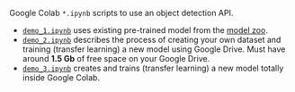 Google Colab `*.ipynb` scripts to use an object detection API.
   * [`demo_1.ipynb`](https://colab.research.google.com/drive/1OkqFXb1GSxi7oNkiGfGttSmhaob4ivFy)
     uses existing pre-trained model from the
     [model zoo](https://github.com/tensorflow/models/blob/master/research/object_detection/g3doc/detection_model_zoo.md).
   * [`demo_2.ipynb`](https://colab.research.google.com/drive/1sKb5rXrwiJTxzk0jZxAmpfIYUg0gj4Bw)
     describes the process of creating your own dataset and training (transfer learning) a new model
     using Google Drive. Must have around **1.5 Gb** of free space on your Google Drive.
   * [`demo_3.ipynb`](https://colab.research.google.com/drive/1Pdc3K4wjmSjQM6SEc0YeI_X7TK7KoDfO)
     creates and trains (transfer learning) a new model totally inside Google Colab.
